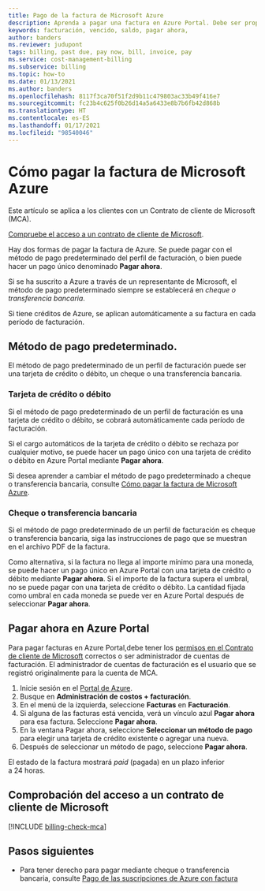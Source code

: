 ```yaml
---
title: Pago de la factura de Microsoft Azure
description: Aprenda a pagar una factura en Azure Portal. Debe ser propietario, colaborador, lector o administrador de facturación para pagar facturas en el portal.
keywords: facturación, vencido, saldo, pagar ahora,
author: banders
ms.reviewer: judupont
tags: billing, past due, pay now, bill, invoice, pay
ms.service: cost-management-billing
ms.subservice: billing
ms.topic: how-to
ms.date: 01/13/2021
ms.author: banders
ms.openlocfilehash: 8117f3ca70f51f2d9b11c479803ac33b49f416e7
ms.sourcegitcommit: fc23b4c625f0b26d14a5a6433e8b7b6fb42d868b
ms.translationtype: HT
ms.contentlocale: es-ES
ms.lasthandoff: 01/17/2021
ms.locfileid: "98540046"
---
```

# <a name="how-to-pay-your-bill-for-microsoft-azure"></a>Cómo pagar la factura de Microsoft Azure

Este artículo se aplica a los clientes con un Contrato de cliente de Microsoft (MCA).

[Compruebe el acceso a un contrato de cliente de Microsoft](#check-access-to-a-microsoft-customer-agreement).

Hay dos formas de pagar la factura de Azure. Se puede pagar con el método de pago predeterminado del perfil de facturación, o bien puede hacer un pago único denominado **Pagar ahora**.

Si se ha suscrito a Azure a través de un representante de Microsoft, el método de pago predeterminado siempre se establecerá en *cheque o transferencia bancaria*.

Si tiene créditos de Azure, se aplican automáticamente a su factura en cada período de facturación.

## <a name="pay-by-default-payment-method"></a>Método de pago predeterminado.

El método de pago predeterminado de un perfil de facturación puede ser una tarjeta de crédito o débito, un cheque o una transferencia bancaria.

### <a name="credit-or-debit-card"></a>Tarjeta de crédito o débito

Si el método de pago predeterminado de un perfil de facturación es una tarjeta de crédito o débito, se cobrará automáticamente cada período de facturación.

Si el cargo automáticos de la tarjeta de crédito o débito se rechaza por cualquier motivo, se puede hacer un pago único con una tarjeta de crédito o débito en Azure Portal mediante **Pagar ahora**.

Si desea aprender a cambiar el método de pago predeterminado a cheque o transferencia bancaria, consulte [Cómo pagar la factura de Microsoft Azure](../manage/pay-by-invoice.md).

### <a name="check-or-wire-transfer"></a>Cheque o transferencia bancaria

Si el método de pago predeterminado de un perfil de facturación es cheque o transferencia bancaria, siga las instrucciones de pago que se muestran en el archivo PDF de la factura.

Como alternativa, si la factura no llega al importe mínimo para una moneda, se puede hacer un pago único en Azure Portal con una tarjeta de crédito o débito mediante **Pagar ahora**. Si el importe de la factura supera el umbral, no se puede pagar con una tarjeta de crédito o débito. La cantidad fijada como umbral en cada moneda se puede ver en Azure Portal después de seleccionar **Pagar ahora**.

## <a name="pay-now-in-the-azure-portal"></a>Pagar ahora en Azure Portal

Para pagar facturas en Azure Portal,debe tener los [permisos en el Contrato de cliente de Microsoft](../manage/understand-mca-roles.md) correctos o ser administrador de cuentas de facturación. El administrador de cuentas de facturación es el usuario que se registró originalmente para la cuenta de MCA.

1. Inicie sesión en el [Portal de Azure](https://portal.azure.com).
1. Busque en **Administración de costos + facturación**.
1. En el menú de la izquierda, seleccione **Facturas** en **Facturación**.
1. Si alguna de las facturas está vencida, verá un vínculo azul **Pagar ahora** para esa factura. Seleccione **Pagar ahora**.
1. En la ventana Pagar ahora, seleccione **Seleccionar un método de pago** para elegir una tarjeta de crédito existente o agregar una nueva.
1. Después de seleccionar un método de pago, seleccione **Pagar ahora**.

El estado de la factura mostrará *paid* (pagada) en un plazo inferior a 24 horas.

## <a name="check-access-to-a-microsoft-customer-agreement"></a>Comprobación del acceso a un contrato de cliente de Microsoft
[!INCLUDE [billing-check-mca](../../../includes/billing-check-mca.md)]

## <a name="next-steps"></a>Pasos siguientes

- Para tener derecho para pagar mediante cheque o transferencia bancaria, consulte [Pago de las suscripciones de Azure con factura](../manage/pay-by-invoice.md)